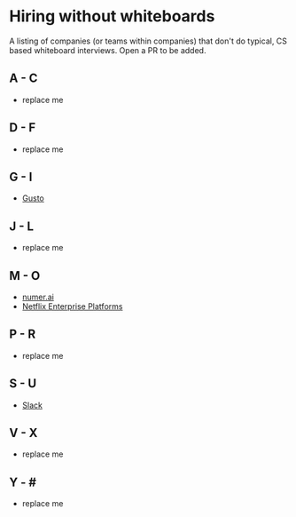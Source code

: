 # Hiring without whiteboards
A listing of companies (or teams within companies) that don't do typical, CS based whiteboard interviews. Open a PR to be added.

## A - C
- replace me

## D - F
- replace me

## G - I
- [Gusto](https://gusto.com/about/careers)

## J - L
- replace me

## M - O
- [numer.ai](https://angel.co/numerai/jobs)
- [Netflix Enterprise Platforms](https://jobs.netflix.com/jobs/861237)

## P - R
- replace me

## S - U
- [Slack](https://slack.com/jobs)

## V - X
- replace me

## Y - \#
- replace me
